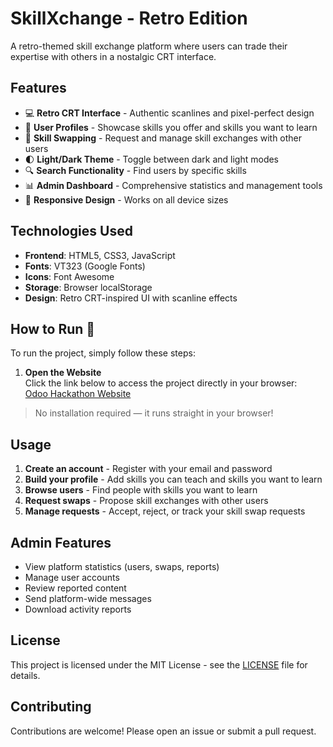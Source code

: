 # SkillXchange - Retro Edition


A retro-themed skill exchange platform where users can trade their expertise with others in a nostalgic CRT interface.

## Features

- 💻 **Retro CRT Interface** - Authentic scanlines and pixel-perfect design
- 👤 **User Profiles** - Showcase skills you offer and skills you want to learn
- 🔄 **Skill Swapping** - Request and manage skill exchanges with other users
- 🌓 **Light/Dark Theme** - Toggle between dark and light modes
- 🔍 **Search Functionality** - Find users by specific skills
- 📊 **Admin Dashboard** - Comprehensive statistics and management tools
- 📱 **Responsive Design** - Works on all device sizes

## Technologies Used

- **Frontend**: HTML5, CSS3, JavaScript
- **Fonts**: VT323 (Google Fonts)
- **Icons**: Font Awesome
- **Storage**: Browser localStorage
- **Design**: Retro CRT-inspired UI with scanline effects


## How to Run 🚀

To run the project, simply follow these steps:

1. **Open the Website**  
   Click the link below to access the project directly in your browser:  
   [Odoo Hackathon Website](https://tanisha495.github.io/odooHackathon/)

> No installation required — it runs straight in your browser!

## Usage

1. **Create an account** - Register with your email and password
2. **Build your profile** - Add skills you can teach and skills you want to learn
3. **Browse users** - Find people with skills you want to learn
4. **Request swaps** - Propose skill exchanges with other users
5. **Manage requests** - Accept, reject, or track your skill swap requests

## Admin Features

- View platform statistics (users, swaps, reports)
- Manage user accounts
- Review reported content
- Send platform-wide messages
- Download activity reports

## License

This project is licensed under the MIT License - see the [LICENSE](LICENSE) file for details.

## Contributing

Contributions are welcome! Please open an issue or submit a pull request.
